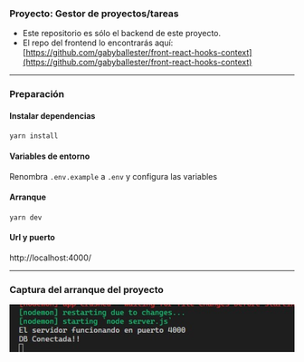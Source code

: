 ### Proyecto: Gestor de proyectos/tareas

- Este repositorio es sólo el backend de este proyecto.
- El repo del frontend lo encontrarás aquí:  
[https://github.com/gabyballester/front-react-hooks-context](https://github.com/gabyballester/front-react-hooks-context)

***
### Preparación
#### Instalar dependencias
```
yarn install
```

#### Variables de entorno
Renombra `.env.example` a `.env` y configura las variables

#### Arranque
```
yarn dev
```

#### Url y puerto
http://localhost:4000/

***
### Captura del arranque del proyecto

![Screenshot_1](Screenshot_1.jpg)

